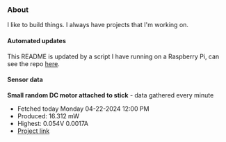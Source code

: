 ### About
I like to build things. I always have projects that I'm working on.

#### Automated updates
This README is updated by a script I have running on a Raspberry Pi, can see the repo [here](https://github.com/jdc-cunningham/raspi-git-repo-updater).

#### Sensor data


**Small random DC motor attached to stick** - data gathered every minute
- Fetched today Monday 04-22-2024 12:00 PM
- Produced: 16.312 mW
- Highest: 0.054V 0.0017A
- [Project link](https://github.com/jdc-cunningham/turbine-raspi)